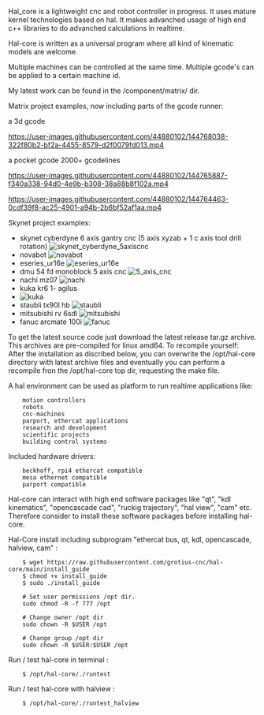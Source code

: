 Hal_core is a lightweight cnc and robot controller in progress. It uses mature kernel technologies based on hal.
It makes advanched usage of high end c++ libraries to do advanched calculations in realtime.

Hal-core is written as a universal program where all kind of kinematic models are welcome.

Multiple machines can be controlled at the same time. Multiple gcode's can be applied to a certain machine id.

My latest work can be found in the /component/matrix/ dir.

Matrix project examples, now including parts of the gcode runner:

a 3d gcode

https://user-images.githubusercontent.com/44880102/144768038-322f80b2-bf2a-4455-8579-d2f0079fd013.mp4

a pocket gcode 2000+ gcodelines

https://user-images.githubusercontent.com/44880102/144765887-f340a338-94d0-4e9b-b308-38a88b8f102a.mp4

https://user-images.githubusercontent.com/44880102/144764463-0cdf39f8-ac25-4901-a94b-2b6bf52af1aa.mp4

Skynet project examples:
- skynet cyberdyne 6 axis gantry cnc (5 axis xyzab + 1 c axis tool drill rotation)
![skynet_cyberdyne_5axiscnc](https://user-images.githubusercontent.com/44880102/141767852-eba6eab5-252b-49d7-9844-b5945201f2b1.jpg)
- novabot
![novabot](https://user-images.githubusercontent.com/44880102/141680735-aaa408bb-2462-430c-8513-e02252ae7fe7.jpg)
- eseries_ur16e
![eseries_ur16e](https://user-images.githubusercontent.com/44880102/141760557-11c9ba86-6a8c-487b-86e5-1551f3207175.jpg)
- dmu 54 fd monoblock 5 axis cnc
![5_axis_cnc](https://user-images.githubusercontent.com/44880102/141680728-e012b434-fdae-41c6-82e7-2b57b09c69e3.jpg)
- nachi mz07
![nachi](https://user-images.githubusercontent.com/44880102/141680733-f8fd7094-5430-4181-9b76-a427854e4f8f.jpg)
- kuka kr6 1- agilus
- ![kuka](https://user-images.githubusercontent.com/44880102/141680726-2ecc4cad-3c7b-43b9-bafd-078d19d8ea02.jpg)
- staubli tx90l hb
![staubli](https://user-images.githubusercontent.com/44880102/141680737-f5ba2ccb-8d7c-4e44-8ddb-1aabddfe3ee2.jpg)
- mitsubishi rv 6sdl
![mitsubishi](https://user-images.githubusercontent.com/44880102/141680731-5bf6d756-7e3f-4673-a7df-7430611fc17b.jpg)
- fanuc arcmate 100i
![fanuc](https://user-images.githubusercontent.com/44880102/141680721-7c114b41-52c8-4191-9415-7ed65770aa4c.jpg)


To get the latest source code just download the latest release tar.gz archive.
This archives are pre-compiled for linux amd64.
To recompile yourself:
After the installation as discribed below, you can overwrite the /opt/hal-core directory with latest archive files and eventually you
can perform a recompile fron the /opt/hal-core top dir, requesting the make file.

A hal environment can be used as platform to run realtime applications like:

		motion controllers 
		robots
		cnc-machines 
		parport, ethercat applications
		research and development 
		scientific projects
		building control systems
		
Included hardware drivers:	

		beckhoff, rpi4 ethercat compatible
		mesa ethernet compatible
		parport compatible
	   
Hal-core can interact with high end software packages like "qt", "kdl kinematics", "opencascade cad", "ruckig trajectory", "hal view", "cam" etc.
Therefore consider to install these software packages before installing hal-core. 

Hal-Core install including subprogram "ethercat bus, qt, kdl, opencascade, halview, cam" :

		$ wget https://raw.githubusercontent.com/grotius-cnc/hal-core/main/install_guide
		$ chmod +x install_guide
		$ sudo ./install_guide
		
		# Set user permissions /opt dir.
		sudo chmod -R -f 777 /opt

		# Change owner /opt dir
		sudo chown -R $USER /opt

		# Change group /opt dir
		sudo chown -R $USER:$USER /opt
	
Run / test hal-core in terminal :

		$ /opt/hal-core/./runtest

Run / test hal-core with halview :

		$ /opt/hal-core/./runtest_halview
		






